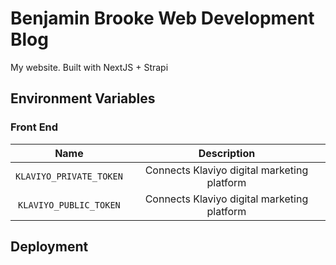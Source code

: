 # Benjamin Brooke Web Development Blog

My website. Built with NextJS + Strapi

## Environment Variables

### Front End

|          Name           |                 Description                 |
| :---------------------: | :-----------------------------------------: |
| `KLAVIYO_PRIVATE_TOKEN` | Connects Klaviyo digital marketing platform |
| `KLAVIYO_PUBLIC_TOKEN`  | Connects Klaviyo digital marketing platform |

## Deployment
